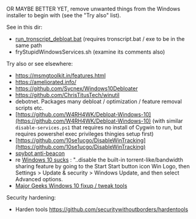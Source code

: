 OR MAYBE BETTER YET, remove unwanted things from the Windows installer to begin with (see the "Try also" list).

See in this dir:

- [run_tronscript_debloat.bat](run_tronscript_debloat.bat) (requires tronscript.bat / exe to be in the same path
- fryStupidWindowsServices.sh (examine its comments also)

Try also or see elsewhere:
- https://msmgtoolkit.in/features.html
- https://ameliorated.info/
- https://github.com/Sycnex/Windows10Debloater
- https://github.com/ChrisTitusTech/winutil
- debotnet. Packages many debloat / optimization / feature removal scripts etc.
- [https://github.com/W4RH4WK/Debloat-Windows-10](https://github.com/W4RH4WK/Debloat-Windows-10) (with similar `disable-services.ps1` that requires no install of Cygwin to run, but requires powershel exec privileges thingies setup first)
- [https://github.com/10se1ucgo/DisableWinTracking](https://github.com/10se1ucgo/DisableWinTracking)
- [spybot anti-beacon](https://www.majorgeeks.com/files/details/spybot_anti_beacon_for_windows_10.html)
- re [Windows 10 sucks](https://itvision.altervista.org/why-windows-10-sucks.html) : "..disable the built-in torrent-like/bandwidth sharing feature by going to the Start Start button icon Win Logo, then Settings > Update & security > Windows Update, and then select Advanced options.
- [Major Geeks Windows 10 fixup / tweak tools](https://www.majorgeeks.com/mg/sortpopularity/windows_10_fixes.html)

Security hardening:
- Harden tools https://github.com/securitywithoutborders/hardentools